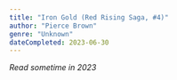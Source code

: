 ```yaml
---
title: "Iron Gold (Red Rising Saga, #4)"
author: "Pierce Brown"
genre: "Unknown"
dateCompleted: 2023-06-30
---
```


*Read sometime in 2023*


